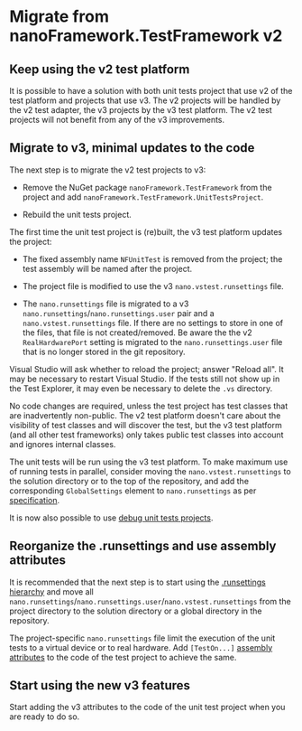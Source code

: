 ﻿# Migrate from nanoFramework.TestFramework v2

## Keep using the v2 test platform
It is possible to have a solution with both unit tests project that use v2 of the test platform and projects that use v3. The v2 projects will be handled by the v2 test adapter, the v3 projects by the v3 test platform. The v2 test projects will not benefit from any of the v3 improvements.

## Migrate to v3, minimal updates to the code
The next step is to migrate the v2 test projects to v3:

- Remove the NuGet package `nanoFramework.TestFramework` from the project and add `nanoFramework.TestFramework.UnitTestsProject`.

- Rebuild the unit tests project.

The first time the unit test project is (re)built, the v3 test platform updates the project:

- The fixed assembly name `NFUnitTest` is removed from the project; the test assembly will be named after the project.

- The project file is modified to use the v3 `nano.vstest.runsettings` file.

- The `nano.runsettings` file is migrated to a v3 `nano.runsettings`/`nano.runsettings.user` pair and a `nano.vstest.runsettings` file. If there are no settings to store in one of the files, that file is not created/removed. Be aware the the v2 `RealHardwarePort` setting is migrated to the `nano.runsettings.user` file that is no longer stored in the git repository.

Visual Studio will ask whether to reload the project; answer "Reload all". It may be necessary to restart Visual Studio. If the tests still not show up in the Test Explorer, it may even be necessary to delete the `.vs` directory.

No code changes are required, unless the test project has test classes that are inadvertently non-public. The v2 test platform doesn't care about the visibility of test classes and will discover the test, but the v3 test platform (and all other test frameworks) only takes public test classes into account and ignores internal classes.

The unit tests will be run using the v3 test platform. To make maximum use of running tests in parallel, consider moving the `nano.vstest.runsettings` to the solution directory or to the top of the repository, and add the corresponding `GlobalSettings` element to `nano.runsettings` as per [specification](controlling-the-test-execution#configuration-file-hierarchy).

It is now also possible to use [debug unit tests projects](debugging-unit-tests).

## Reorganize the .runsettings and use assembly attributes

It is recommended that the next step is to start using the [.runsettings hierarchy](controlling-the-test-execution#configuration-file-hierarchy) and move all `nano.runsettings`/`nano.runsettings.user`/`nano.vstest.runsettings` from the project directory to the solution directory or a global directory in the repository.

The project-specific `nano.runsettings` file limit the execution of the unit tests to a virtual device or to real hardware. Add `[TestOn...]` [assembly attributes](writing-unit-tests#assembly-and-test-class-attributes) to the code of the test project to achieve the same.

## Start using the new v3 features

Start adding the v3 attributes to the code of the unit test project when you are ready to do so.
